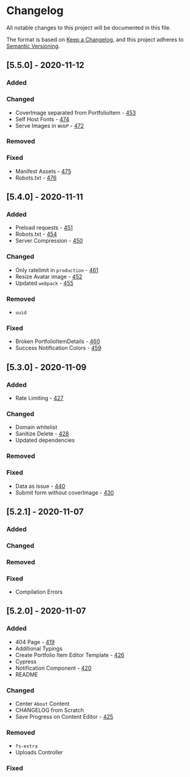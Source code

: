 # Changelog

All notable changes to this project will be documented in this file.

The format is based on [Keep a Changelog](https://keepachangelog.com/en/1.0.0/),
and this project adheres to [Semantic Versioning](https://semver.org/spec/v2.0.0.html).

## [5.5.0] - 2020-11-12

### Added

### Changed

- CoverImage separated from PortfolioItem - [453](https://github.com/alexlee-dev/portfolio/issues/453)
- Self Host Fonts - [474](https://github.com/alexlee-dev/portfolio/issues/474)
- Serve Images in `WebP` - [472](https://github.com/alexlee-dev/portfolio/issues/472)

### Removed

### Fixed

- Manifest Assets - [475](https://github.com/alexlee-dev/portfolio/issues/475)
- Robots.txt - [476](https://github.com/alexlee-dev/portfolio/issues/476)

## [5.4.0] - 2020-11-11

### Added

- Preload requests - [451](https://github.com/alexlee-dev/portfolio/issues/451)
- Robots.txt - [454](https://github.com/alexlee-dev/portfolio/issues/454)
- Server Compression - [450](https://github.com/alexlee-dev/portfolio/issues/450)

### Changed

- Only ratelimit in `production` - [461](https://github.com/alexlee-dev/portfolio/issues/461)
- Resize Avatar image - [452](https://github.com/alexlee-dev/portfolio/issues/452)
- Updated `webpack` - [455](https://github.com/alexlee-dev/portfolio/issues/455)

### Removed

- `uuid`

### Fixed

- Broken PortfolioItemDetails - [460](https://github.com/alexlee-dev/portfolio/issues/460)
- Success Notification Colors - [459](https://github.com/alexlee-dev/portfolio/issues/459)

## [5.3.0] - 2020-11-09

### Added

- Rate Limiting - [427](https://github.com/alexlee-dev/portfolio/issues/427)

### Changed

- Domain whitelist
- Sanitize Delete - [428](https://github.com/alexlee-dev/portfolio/issues/428)
- Updated dependencies

### Removed

### Fixed

- Data as issue - [440](https://github.com/alexlee-dev/portfolio/issues/440)
- Submit form without coverImage - [430](https://github.com/alexlee-dev/portfolio/issues/430)

## [5.2.1] - 2020-11-07

### Added

### Changed

### Removed

### Fixed

- Compilation Errors

## [5.2.0] - 2020-11-07

### Added

- 404 Page - [419](https://github.com/alexlee-dev/portfolio/issues/419)
- Additional Typings
- Create Portfolio Item Editor Template - [426](https://github.com/alexlee-dev/portfolio/issues/426)
- Cypress
- Notification Component - [420](https://github.com/alexlee-dev/portfolio/issues/420)
- README

### Changed

- Center `About` Content
- CHANGELOG from Scratch
- Save Progress on Content Editor - [425](https://github.com/alexlee-dev/portfolio/issues/425)

### Removed

- `fs-extra`
- Uploads Controller

### Fixed
